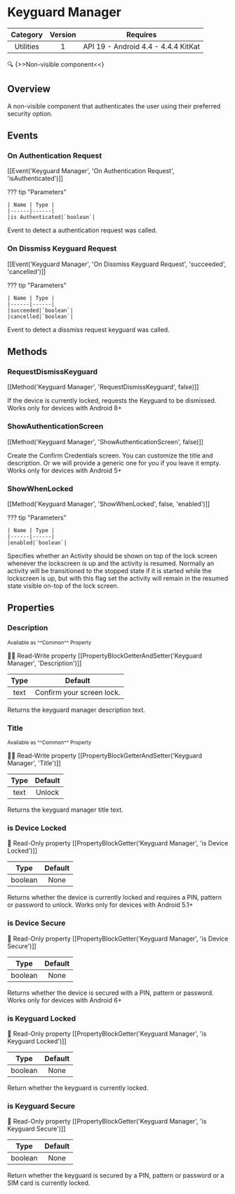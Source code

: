 # Keyguard Manager

| Category | Version | Requires |
|:--------:|:-------:|:--------:|
|Utilities|1|API 19 - Android 4.4 - 4.4.4 KitKat|

:mag: {>>Non-visible component<<}

## Overview

A non-visible component that authenticates the user using their preferred security option.

## Events

### On Authentication Request

[[Event('Keyguard Manager', 'On Authentication Request', 'isAuthenticated')]]

??? tip "Parameters"

    | Name | Type |
    |------|------|
    |is Authenticated|`boolean`|


Event to detect a authentication request was called.

### On Dissmiss Keyguard Request

[[Event('Keyguard Manager', 'On Dissmiss Keyguard Request', 'succeeded', 'cancelled')]]

??? tip "Parameters"

    | Name | Type |
    |------|------|
    |succeeded|`boolean`|
    |cancelled|`boolean`|


Event to detect a dissmiss request keyguard was called.

## Methods

### RequestDismissKeyguard

[[Method('Keyguard Manager', 'RequestDismissKeyguard', false)]]

If the device is currently locked, requests the Keyguard to be dismissed. Works only for devices with Android 8+

### ShowAuthenticationScreen

[[Method('Keyguard Manager', 'ShowAuthenticationScreen', false)]]

Create the Confirm Credentials screen. You can customize the title and description. Or we will provide a generic one for you if you leave it empty. Works only for devices with Android 5+

### ShowWhenLocked

[[Method('Keyguard Manager', 'ShowWhenLocked', false, 'enabled')]]

??? tip "Parameters"

    | Name | Type |
    |------|------|
    |enabled|`boolean`|


Specifies whether an Activity should be shown on top of the lock screen whenever the lockscreen is up and the activity is resumed. Normally an activity will be transitioned to the stopped state if it is started while the lockscreen is up, but with this flag set the activity will remain in the resumed state visible on-top of the lock screen.

## Properties

### Description

<small>Available as ^^Common^^ Property</small>

:eyes::pencil: Read-Write property
[[PropertyBlockGetterAndSetter('Keyguard Manager', 'Description')]]

| Type | Default |
|:----:|:-------:|
|text|Confirm your screen lock.|

Returns the keyguard manager description text.

### Title

<small>Available as ^^Common^^ Property</small>

:eyes::pencil: Read-Write property
[[PropertyBlockGetterAndSetter('Keyguard Manager', 'Title')]]

| Type | Default |
|:----:|:-------:|
|text|Unlock|

Returns the keyguard manager title text.

### is Device Locked

:eyes: Read-Only property
[[PropertyBlockGetter('Keyguard Manager', 'is Device Locked')]]

| Type | Default |
|:----:|:-------:|
|boolean|None|

Returns whether the device is currently locked and requires a PIN, pattern or password to unlock. Works only for devices with Android 5.1+

### is Device Secure

:eyes: Read-Only property
[[PropertyBlockGetter('Keyguard Manager', 'is Device Secure')]]

| Type | Default |
|:----:|:-------:|
|boolean|None|

Returns whether the device is secured with a PIN, pattern or password. Works only for devices with Android 6+

### is Keyguard Locked

:eyes: Read-Only property
[[PropertyBlockGetter('Keyguard Manager', 'is Keyguard Locked')]]

| Type | Default |
|:----:|:-------:|
|boolean|None|

Return whether the keyguard is currently locked.

### is Keyguard Secure

:eyes: Read-Only property
[[PropertyBlockGetter('Keyguard Manager', 'is Keyguard Secure')]]

| Type | Default |
|:----:|:-------:|
|boolean|None|

Return whether the keyguard is secured by a PIN, pattern or password or a SIM card is currently locked.